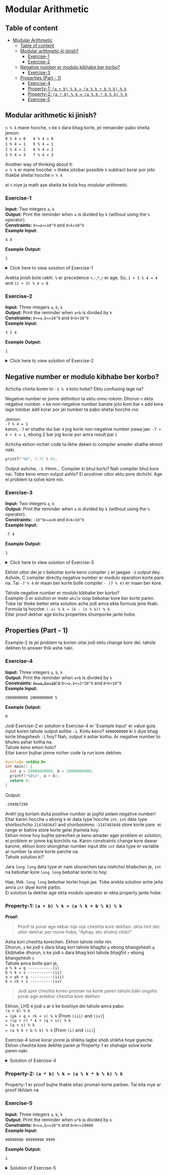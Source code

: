 # Modular Arithmetic

## Table of content
- [Modular Arithmetic](#modular-arithmetic)
  - [Table of content](#table-of-content)
  - [Modular arithmetic ki jinish?](#modular-arithmetic-ki-jinish)
    - [Exercise-1](#exercise-1)
    - [Exercise-2](#exercise-2)
  - [Negative number er modulo kibhabe ber korbo?](#negative-number-er-modulo-kibhabe-ber-korbo)
    - [Exercise-3](#exercise-3)
  - [Properties (Part - 1)](#properties-part---1)
    - [Exercise-4](#exercise-4)
    - [Property-1: `(a + b) % k = (a % k + b % k) % k`](#property-1-a--b--k--a--k--b--k--k)
    - [Property-2: `(a * b) % k = (a % k * b % k) % k`](#property-2-a--b--k--a--k--b--k--k)
    - [Exercise-5](#exercise-5)

## Modular arithmetic ki jinish?
`n % k` mane hocche, `n` ke `k` dara bhag korle, jei remainder pabo sheita\
jemon:\
`0 % 4 = 0` &nbsp;&nbsp;&nbsp;&nbsp;  `4 % 4 = 0`\
`1 % 4 = 1` &nbsp;&nbsp;&nbsp;&nbsp;  `5 % 4 = 1`\
`2 % 4 = 2` &nbsp;&nbsp;&nbsp;&nbsp;  `6 % 4 = 2`\
`3 % 4 = 3` &nbsp;&nbsp;&nbsp;&nbsp;  `7 % 4 = 3`

Another way of thinking about it:\
`n % k` er mane hocche: `n` theke jotobar possible `k` subtract korar por joto thakbe shetai hocche `n % k`

ei `%` niye ja math ase sheita ke bola hoy *modular arithmetic*.

### Exercise-1
**Input:** Two integers `a`, `k`\
**Output:** Print the reminder when `a` is divided by `k` (without using the `%` operator).\
**Constraints:** `0<=a<=10^9` and `0<k<10^9`\
**Example Input:**
```
4 4
```
**Example Output:**
```
1
```
<details>
<summary>Click here to view solution of Exercise-1</summary>

```c
#include <stdio.h>
int main() {
  int a, k;
  scanf("%d %d", &a, &k);
  // n theke jotobar possible k subtract korar por jeta thakbe shetai hocche n % k
  while(a >= k) a -= k;
  printf("%d", a);
  return 0;
}
```
</details>

Arekta jinish bole rakhi. `%` er precedence `+`,`-`,`*`,`/` er age.
So, `1 + 3 % 4 = 4` and `(1 + 3) % 4 = 0`

### Exercise-2
**Input:** Three integers `a`, `b`, `k`\
**Output:** Print the reminder when `a+b` is divided by `k`\
**Constraints:** `0<=a,b<=10^9` and `0<k<10^9`\
**Example Input:**
```
3 2 4
```
**Example Output:**
```
1
```
<details>
<summary>Click here to view solution of Exercise-2</summary>

```c
#include <stdio.h>
int main() {
  int a, b, k;
  scanf("%d %d %d", &a, &b, &k);
  printf("%d", (a + b) % k);
  return 0;
}
```
</details>

## Negative number er modulo kibhabe ber korbo?
Achcha chinta koren to `-3 % 4` koto hobe? Ektu confusing lage na?

Negative number er jonne definition ta ektu onno rokom. Dhorun `n` ekta negative number. `n` ke non-negative number banate joto kom bar `k` add kora lage totobar add korar por jei number ta pabo shetai hocche `n%k`

Jemon:\
`-7 % 4 = 1`\
karon, `-7` er shathe dui bar `4` jog korle non-negative number pawa jae: `-7 + 4 + 4 = 1`, ebong 2 bar jog korar por amra result pai `1`

Achcha ekhon nicher code ta likhe deken to compiler amader shathe ekmot naki.
```c
printf("%d", (-7) % 4);
```
Output ashche, `-3`. Hmm... Compiler ki bhul korlo? Nah compiler bhul kore nai. Tobe keno emon output ashlo? Ei proshner uttor ektu pore dichchi. Age ei problem ta solve kore nin.

### Exercise-3
**Input:** Two integers `a`, `k`\
**Output:** Print the reminder when `a` is divided by `k` (without using the `%` operator).\
**Constraints:** `-10^9>=a>0` and `0<k<10^9`\
**Example Input:**
```
-7 4
```
**Example Output:**
```
1
```
<details>
<summary>Click here to view solution of Exercise-3</summary>

```c
#include <stdio.h>
int main() {
  int a, k;
  scanf("%d %d", &a, &k);
  // jotokkhon a < 0 totokkhon a er shathe k add korte hobe
  while(a < 0) a += k;
  printf("%d", a);
  return 0;
}
```
</details>

Ekhon uttor dei je `%` bebohar korle keno compiler `1` er jaegae `-3` output dey. Ashole, C compiler directly negative number er modulo operation korte pare na. Tai `-7 % 4` er maan ber korte bolle compiler `- (7 % 4)` er maan ber kore.

Tahole negative number er modulo kibhabe ber korbo?\
Example-3 er solution er moto `while` loop bebohar kore ber korte paren.\
Tobe tar theke better ekta solution ache jodi amra ekta formula jene thaki.\
Formula ta hocche: `(-x) % k = (k - (x % k)) % k`\
Eitar proof dekhar age kichu properties shomporke jante hobe.

## Properties (Part - 1)
Example-2 te jei problem ta korlen oitai jodi ektu change kore dei. tahole dekhen to answer thik ashe naki.
### Exercise-4
**Input:** Three integers `a`, `b`, `k`\
**Output:** Print the reminder when `a+b` is divided by `k`\
**Constraints:** ~~`0<=a,b<=10^9`~~ `0<=a,b<=2*10^9` and `0<k<10^9`\
**Example Input:**
```
2000000000 2000000000 5
```
**Example Output:**
```
0
```
Jodi Exercise-2 er solution e Exercise-4 er 'Example input' er value gula input koren tahole output ashbe `-1`. Kintu keno? `4000000000` ki `5` diye bhag korle bhagshesh `-1` hoy? Nah, output `0` ashar kotha. Ar negative number to bhuleo ashar kotha na.\
Tahole keno emon holo?\
Eitar karon bujhar jonne nicher code ta run kore dekhen.
```c
#include <stdio.h>
int main() {
  int a = 20000000000, b = 20000000000;
  printf("%d\n", a + b);
  return 0;
}
```
Output:
```
-294967296
```
Areh! jog korlam duita positive number ar jogfol pelam negative number!\
Eitar karon hocche `a` ebong `b` er data type hocche `int`. `int` data type shorbochcho `2147483647` and shorbonimno `-2147483648` store korte pare. ei range er bahire store korte gelei jhamela hoy.\
Ekhon mone hoy bujhte perechen je keno amader ager problem er solution, ei problem er jonne kaj korchilo na. Karon constraints change kore dawar karone, ekhon boro shongkhar number input dile `int` data type er variable ar number ta store korte parche na.\
Tahole solution ki?

Jara `long long` data type er nam shunechen tara nishchoi bhabchen je, `int` na bebohar kore `long long` bebohar korlei to hoy.

Hae, thik. `long long` bebohar korlei hoye jae. Tobe arekta solution ache jeita amra `int` diyei korte parbo.\
Ei solution ta dekhar age ekta modulo operator er ekta property jante hobe.

### Property-1: `(a + b) % k = (a % k + b % k) % k`
**Proof:**
> Proof ta porar age ekbar nije nije cheshta kore dekhen. ekta hint dei: uttor dekhar por mone hobe, "Ayhay, eto shohoj chilo!"

Asha kori cheshta korechen. Ekhon tahole milie nin.\
Dhorun, `a` ke jodi `k` dara bhag kori tahole bhagfol `p` ebong bhangshesh `q`\
Ekibhabe dhorun, `b` ke jodi `k` dara bhag kori tahole bhagfol `r` ebong bhangshesh `s`\
Tahole amra bolte pari je,\
`a % k = q -----------(i)`\
`b % k = s -----------(ii)`\
`a = pk + q ----------(iii)`\
`b = rk + s ----------(iv)`
> Jodi apni cheshta koreo proman na korte paren tahole baki ongsho porar age arekbar cheshta kore dekhen

Ekhon, LHS e jodi `a` ar `b` ke boshiye dei tahole amra pabo:\
`(a + b) % k`\
`= (pk + q + rk + s) % k` [From `(iii)` and `(iv)`]\
`= ((p + r) * k + (q + s)) % k`\
`= (q + s) % k`\
`= (a % k + b % k) % k` [From `(i)` and `(ii)`]

Exercise-4 solve korar jonne ja shikha lagbe shob shikha hoye giyeche. Ekhon cheshta kore dekhte paren je Property-1 er shahajje solve korte paren naki.
<details>
<summary>Solution of Exercise-4</summary>

```c
#include <stdio.h>
int main() {
  int a, b, k;
  scanf("%d %d %d", &a, &b, &k);
  printf("%d\n", ((a % k) + (b % k)) % k);
  return 0;
}
```
</details>

### Property-2: `(a * b) % k = (a % k * b % k) % k`
Property-1 er proof bujhe thakle eitao proman korte parben. Tai eita niye ar proof likhlam na

### Exercise-5
**Input:** Three integers `a`, `b`, `k`\
**Output:** Print the reminder when `a*b` is divided by `k`\
**Constraints:** `0<=a,b<=10^9` and `0<k<=10000`\
**Example Input:**
```
99999998 99999998 9999
```
**Example Output:**
```
1
```
<details>
<summary>Solution of Exercise-5</summary>

```c
#include <stdio.h>
int main() {
  int a, b, k;
  scanf("%d %d %d", &a, &b, &k);
  printf("%d\n", (a % k * b % k) % k);
  return 0;
}
```
</details>
